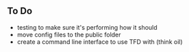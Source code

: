 ## To Do

* testing to make sure it's performing how it should
* move config files to the public folder
* create a command line interface to use TFD with (think oil)